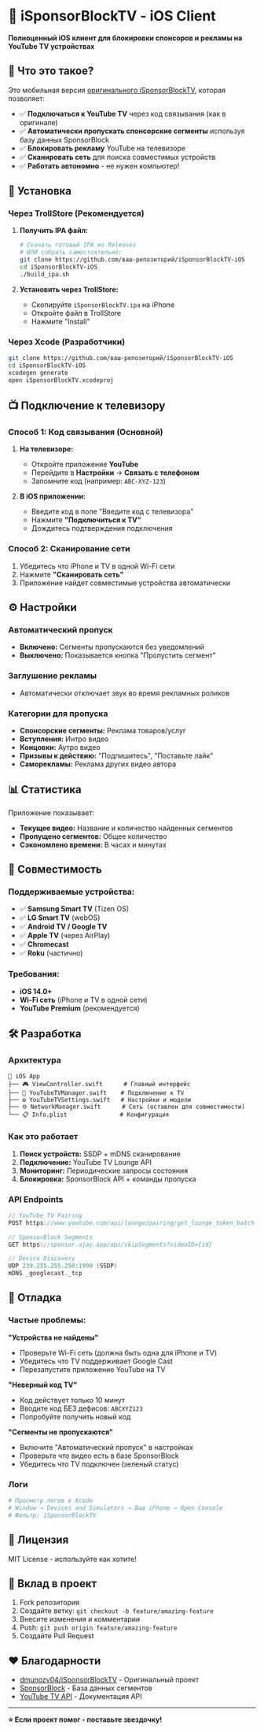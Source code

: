 # 📱 iSponsorBlockTV - iOS Client

**Полноценный iOS клиент для блокировки спонсоров и рекламы на YouTube TV устройствах**

## 🎯 Что это такое?

Это мобильная версия [оригинального iSponsorBlockTV](https://github.com/dmunozv04/iSponsorBlockTV), которая позволяет:

- ✅ **Подключаться к YouTube TV** через код связывания (как в оригинале)
- ✅ **Автоматически пропускать спонсорские сегменты** используя базу данных SponsorBlock
- ✅ **Блокировать рекламу** YouTube на телевизоре
- ✅ **Сканировать сеть** для поиска совместимых устройств
- ✅ **Работать автономно** - не нужен компьютер!

## 🚀 Установка

### Через TrollStore (Рекомендуется)

1. **Получить IPA файл:**
   ```bash
   # Скачать готовый IPA из Releases
   # ИЛИ собрать самостоятельно:
   git clone https://github.com/ваш-репозиторий/iSponsorBlockTV-iOS
   cd iSponsorBlockTV-iOS
   ./build_ipa.sh
   ```

2. **Установить через TrollStore:**
   - Скопируйте `iSponsorBlockTV.ipa` на iPhone
   - Откройте файл в TrollStore
   - Нажмите "Install"

### Через Xcode (Разработчики)

```bash
git clone https://github.com/ваш-репозиторий/iSponsorBlockTV-iOS
cd iSponsorBlockTV-iOS
xcodegen generate
open iSponsorBlockTV.xcodeproj
```

## 📺 Подключение к телевизору

### Способ 1: Код связывания (Основной)

1. **На телевизоре:**
   - Откройте приложение **YouTube**
   - Перейдите в **Настройки** → **Связать с телефоном**
   - Запомните код (например: `ABC-XYZ-123`)

2. **В iOS приложении:**
   - Введите код в поле "Введите код с телевизора"
   - Нажмите **"Подключиться к TV"**
   - Дождитесь подтверждения подключения

### Способ 2: Сканирование сети

1. Убедитесь что iPhone и TV в одной Wi-Fi сети
2. Нажмите **"Сканировать сеть"**
3. Приложение найдет совместимые устройства автоматически

## ⚙️ Настройки

### Автоматический пропуск
- **Включено:** Сегменты пропускаются без уведомлений
- **Выключено:** Показывается кнопка "Пропустить сегмент"

### Заглушение рекламы
- Автоматически отключает звук во время рекламных роликов

### Категории для пропуска
- **Спонсорские сегменты:** Реклама товаров/услуг
- **Вступления:** Интро видео
- **Концовки:** Аутро видео  
- **Призывы к действию:** "Подпишитесь", "Поставьте лайк"
- **Саморекламы:** Реклама других видео автора

## 📊 Статистика

Приложение показывает:
- **Текущее видео:** Название и количество найденных сегментов
- **Пропущено сегментов:** Общее количество
- **Сэкономлено времени:** В часах и минутах

## 🔧 Совместимость

### Поддерживаемые устройства:
- ✅ **Samsung Smart TV** (Tizen OS)
- ✅ **LG Smart TV** (webOS) 
- ✅ **Android TV / Google TV**
- ✅ **Apple TV** (через AirPlay)
- ✅ **Chromecast**
- ✅ **Roku** (частично)

### Требования:
- **iOS 14.0+**
- **Wi-Fi сеть** (iPhone и TV в одной сети)
- **YouTube Premium** (рекомендуется)

## 🛠️ Разработка

### Архитектура

```
📱 iOS App
├── 🎮 ViewController.swift      # Главный интерфейс
├── 📡 YouTubeTVManager.swift    # Подключение к TV
├── ⚙️ YouTubeTVSettings.swift   # Настройки и модели
├── 🌐 NetworkManager.swift      # Сеть (оставлен для совместимости)
└── 📋 Info.plist               # Конфигурация
```

### Как это работает

1. **Поиск устройств:** SSDP + mDNS сканирование
2. **Подключение:** YouTube TV Lounge API 
3. **Мониторинг:** Периодические запросы состояния
4. **Блокировка:** SponsorBlock API + команды пропуска

### API Endpoints

```swift
// YouTube TV Pairing
POST https://www.youtube.com/api/lounge/pairing/get_lounge_token_batch

// SponsorBlock Segments  
GET https://sponsor.ajay.app/api/skipSegments?videoID={id}

// Device Discovery
UDP 239.255.255.250:1900 (SSDP)
mDNS _googlecast._tcp
```

## 🐛 Отладка

### Частые проблемы:

**"Устройства не найдены"**
- Проверьте Wi-Fi сеть (должна быть одна для iPhone и TV)
- Убедитесь что TV поддерживает Google Cast
- Перезапустите приложение YouTube на TV

**"Неверный код TV"**
- Код действует только 10 минут
- Вводите код БЕЗ дефисов: `ABCXYZ123`
- Попробуйте получить новый код

**"Сегменты не пропускаются"**
- Включите "Автоматический пропуск" в настройках
- Проверьте что видео есть в базе SponsorBlock
- Убедитесь что TV подключен (зеленый статус)

### Логи

```bash
# Просмотр логов в Xcode
# Window → Devices and Simulators → Ваш iPhone → Open Console
# Фильтр: iSponsorBlockTV
```

## 📄 Лицензия

MIT License - используйте как хотите!

## 🤝 Вклад в проект

1. Fork репозитория
2. Создайте ветку: `git checkout -b feature/amazing-feature`
3. Внесите изменения и комментарии
4. Push: `git push origin feature/amazing-feature`
5. Создайте Pull Request

## ❤️ Благодарности

- [dmunozv04/iSponsorBlockTV](https://github.com/dmunozv04/iSponsorBlockTV) - Оригинальный проект
- [SponsorBlock](https://sponsor.ajay.app/) - База данных сегментов
- [YouTube TV API](https://developers.google.com/youtube/) - Документация API

---

**⭐ Если проект помог - поставьте звездочку!** 